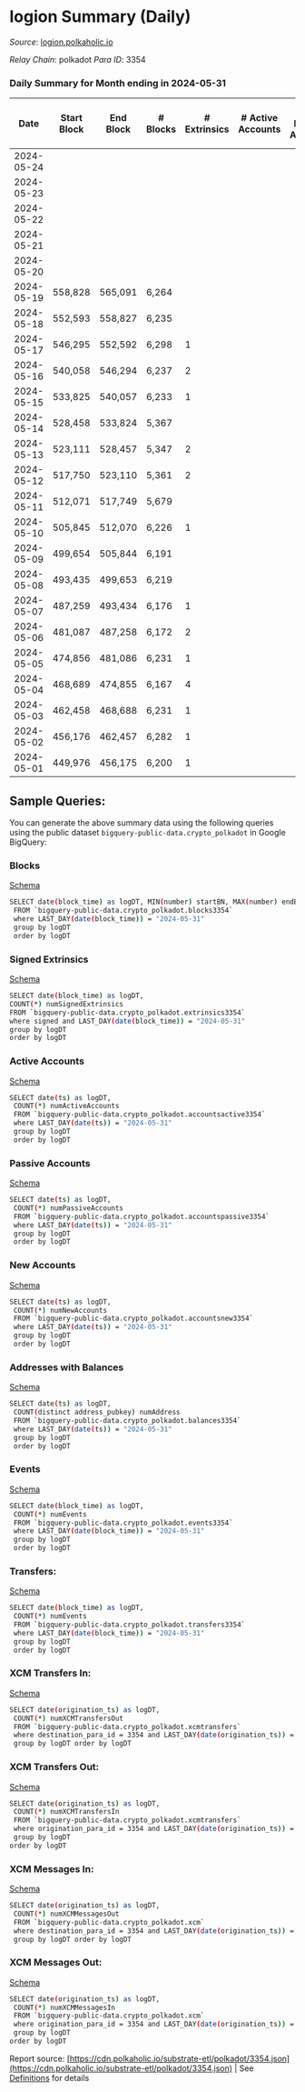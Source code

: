 # logion Summary (Daily)

_Source_: [logion.polkaholic.io](https://logion.polkaholic.io)

*Relay Chain*: polkadot
*Para ID*: 3354



### Daily Summary for Month ending in 2024-05-31


| Date    | Start Block | End Block | # Blocks | # Extrinsics | # Active Accounts | # Passive Accounts | # New Accounts | # Addresses | # Events  | # Transfers ($USD) | # XCM Transfers In ($USD) | # XCM Transfers Out ($USD) | # XCM In | # XCM Out | Issues |
|---------|-------------|-----------|----------|--------------|-------------------|--------------------|----------------|-------------|-----------|--------------------|---------------------------|----------------------------|----------|-----------|--------|
| 2024-05-24 |  |  |  |  |  |  |  |  |  |   |   |   |  |  |  |
| 2024-05-23 |  |  |  |  |  |  |  | 414 |  |   |   |   |  |  |  |
| 2024-05-22 |  |  |  |  |  |  |  | 414 |  |   |   |   |  |  |  |
| 2024-05-21 |  |  |  |  |  |  |  | 414 |  |   |   |   |  |  |  |
| 2024-05-20 |  |  |  |  |  |  |  | 414 |  |   |   |   |  |  |  |
| 2024-05-19 | 558,828 | 565,091 | 6,264 |  |  |  |  | 414 | 81,441 |   |   |   |  |  |  |
| 2024-05-18 | 552,593 | 558,827 | 6,235 |  |  |  |  | 414 | 81,065 |   |   |   |  |  |  |
| 2024-05-17 | 546,295 | 552,592 | 6,298 | 1 |  |  |  | 414 | 81,897 |   |   |   |  |  |  |
| 2024-05-16 | 540,058 | 546,294 | 6,237 | 2 |  |  |  | 414 | 81,113 | 1  |   |   |  |  |  |
| 2024-05-15 | 533,825 | 540,057 | 6,233 | 1 |  |  |  | 413 | 81,053 |   |   |   |  |  |  |
| 2024-05-14 | 528,458 | 533,824 | 5,367 |  |  |  |  | 413 | 69,780 |   |   |   |  |  |  |
| 2024-05-13 | 523,111 | 528,457 | 5,347 | 2 |  |  |  | 413 | 69,548 |   |   |   |  |  |  |
| 2024-05-12 | 517,750 | 523,110 | 5,361 | 2 |  |  |  | 413 | 69,731 | 1  |   |   |  |  |  |
| 2024-05-11 | 512,071 | 517,749 | 5,679 |  |  |  |  | 412 | 73,830 |   |   |   |  |  |  |
| 2024-05-10 | 505,845 | 512,070 | 6,226 | 1 |  |  |  | 412 | 80,961 |   |   |   |  |  |  |
| 2024-05-09 | 499,654 | 505,844 | 6,191 |  |  |  |  | 412 | 80,493 |   |   |   |  |  |  |
| 2024-05-08 | 493,435 | 499,653 | 6,219 |  |  |  |  | 412 | 80,856 |   |   |   |  |  |  |
| 2024-05-07 | 487,259 | 493,434 | 6,176 | 1 |  |  |  | 412 | 80,312 |   |   |   |  |  |  |
| 2024-05-06 | 481,087 | 487,258 | 6,172 | 2 |  |  |  | 412 | 80,274 | 1  |   |   |  |  |  |
| 2024-05-05 | 474,856 | 481,086 | 6,231 | 1 |  |  |  | 411 | 81,027 |   |   |   |  |  |  |
| 2024-05-04 | 468,689 | 474,855 | 6,167 | 4 |  |  |  | 411 | 80,230 |   |   |   |  |  |  |
| 2024-05-03 | 462,458 | 468,688 | 6,231 | 1 |  |  |  | 411 | 81,027 |   |   |   |  |  |  |
| 2024-05-02 | 456,176 | 462,457 | 6,282 | 1 |  |  |  | 411 | 81,689 |   |   |   |  |  |  |
| 2024-05-01 | 449,976 | 456,175 | 6,200 | 1 |  |  |  | 411 | 80,624 |   |   |   |  |  |  |

## Sample Queries:
You can generate the above summary data using the following queries using the public dataset `bigquery-public-data.crypto_polkadot` in Google BigQuery:


### Blocks 

[Schema](https://github.com/colorfulnotion/substrate-etl/blob/main/schema/blocks.json)

```bash
SELECT date(block_time) as logDT, MIN(number) startBN, MAX(number) endBN, COUNT(*) numBlocks 
 FROM `bigquery-public-data.crypto_polkadot.blocks3354`  
 where LAST_DAY(date(block_time)) = "2024-05-31" 
 group by logDT 
 order by logDT
```

### Signed Extrinsics 

[Schema](https://github.com/colorfulnotion/substrate-etl/blob/main/schema/extrinsics.json)

```bash
SELECT date(block_time) as logDT, 
COUNT(*) numSignedExtrinsics 
FROM `bigquery-public-data.crypto_polkadot.extrinsics3354`  
where signed and LAST_DAY(date(block_time)) = "2024-05-31" 
group by logDT 
order by logDT
```

### Active Accounts 

[Schema](https://github.com/colorfulnotion/substrate-etl/blob/main/schema/accountsactive.json)

```bash
SELECT date(ts) as logDT, 
 COUNT(*) numActiveAccounts 
 FROM `bigquery-public-data.crypto_polkadot.accountsactive3354` 
 where LAST_DAY(date(ts)) = "2024-05-31" 
 group by logDT 
 order by logDT
```

### Passive Accounts 

[Schema](https://github.com/colorfulnotion/substrate-etl/blob/main/schema/accountspassive.json)

```bash
SELECT date(ts) as logDT, 
 COUNT(*) numPassiveAccounts 
 FROM `bigquery-public-data.crypto_polkadot.accountspassive3354` 
 where LAST_DAY(date(ts)) = "2024-05-31" 
 group by logDT 
 order by logDT
```

### New Accounts 

[Schema](https://github.com/colorfulnotion/substrate-etl/blob/main/schema/accountsnew.json)

```bash
SELECT date(ts) as logDT, 
 COUNT(*) numNewAccounts 
 FROM `bigquery-public-data.crypto_polkadot.accountsnew3354` 
 where LAST_DAY(date(ts)) = "2024-05-31" 
 group by logDT
 order by logDT
```

### Addresses with Balances 

[Schema](https://github.com/colorfulnotion/substrate-etl/blob/main/schema/balances.json)

```bash
SELECT date(ts) as logDT,
 COUNT(distinct address_pubkey) numAddress 
 FROM `bigquery-public-data.crypto_polkadot.balances3354` 
 where LAST_DAY(date(ts)) = "2024-05-31" 
 group by logDT 
 order by logDT
```

### Events 

[Schema](https://github.com/colorfulnotion/substrate-etl/blob/main/schema/events.json)

```bash
SELECT date(block_time) as logDT, 
 COUNT(*) numEvents 
 FROM `bigquery-public-data.crypto_polkadot.events3354` 
 where LAST_DAY(date(block_time)) = "2024-05-31" 
 group by logDT 
 order by logDT
```

### Transfers:

[Schema](https://github.com/colorfulnotion/substrate-etl/blob/main/schema/transfers.json)

```bash
SELECT date(block_time) as logDT, 
 COUNT(*) numEvents 
 FROM `bigquery-public-data.crypto_polkadot.transfers3354` 
 where LAST_DAY(date(block_time)) = "2024-05-31" 
 group by logDT 
 order by logDT
```

### XCM Transfers In: 

[Schema](https://github.com/colorfulnotion/substrate-etl/blob/main/schema/xcmtransfers.json)

```bash
SELECT date(origination_ts) as logDT, 
 COUNT(*) numXCMTransfersOut 
 FROM `bigquery-public-data.crypto_polkadot.xcmtransfers` 
 where destination_para_id = 3354 and LAST_DAY(date(origination_ts)) = "2024-05-31" 
 group by logDT order by logDT
```

### XCM Transfers Out: 

[Schema](https://github.com/colorfulnotion/substrate-etl/blob/main/schema/xcmtransfers.json)

```bash
SELECT date(origination_ts) as logDT, 
 COUNT(*) numXCMTransfersIn 
 FROM `bigquery-public-data.crypto_polkadot.xcmtransfers` 
 where origination_para_id = 3354 and LAST_DAY(date(origination_ts)) = "2024-05-31" 
 group by logDT 
order by logDT
```

### XCM Messages In: 

[Schema](https://github.com/colorfulnotion/substrate-etl/blob/main/schema/xcm.json)

```bash
SELECT date(origination_ts) as logDT, 
 COUNT(*) numXCMMessagesOut 
 FROM `bigquery-public-data.crypto_polkadot.xcm` 
 where destination_para_id = 3354 and LAST_DAY(date(origination_ts)) = "2024-05-31" 
 group by logDT order by logDT
```

### XCM Messages Out: 

[Schema](https://github.com/colorfulnotion/substrate-etl/blob/main/schema/xcm.json)

```bash
SELECT date(origination_ts) as logDT, 
 COUNT(*) numXCMMessagesIn 
 FROM `bigquery-public-data.crypto_polkadot.xcm` 
 where origination_para_id = 3354 and LAST_DAY(date(origination_ts)) = "2024-05-31" 
 group by logDT 
order by logDT
```


Report source: [https://cdn.polkaholic.io/substrate-etl/polkadot/3354.json](https://cdn.polkaholic.io/substrate-etl/polkadot/3354.json) | See [Definitions](/DEFINITIONS.md) for details
